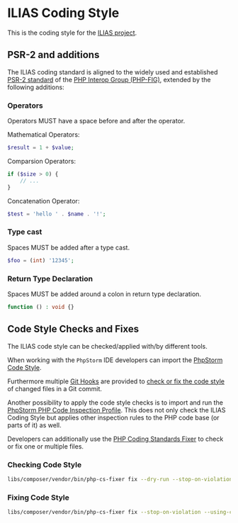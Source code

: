 # ILIAS Coding Style

This is the coding style for the [ILIAS project](https://github.com/ILIAS-eLearning/ILIAS).

## PSR-2 and additions

The ILIAS coding standard is aligned to the widely used and established [PSR-2 standard](https://www.php-fig.org/psr/psr-2/)
of the [PHP Interop Group (PHP-FIG)](https://www.php-fig.org/), extended by the
following additions:

### Operators

Operators MUST have a space before and after the operator.

Mathematical Operators:

```php
$result = 1 + $value;
```

Comparsion Operators:

```php
if ($size > 0) {
    // ...
}
```

Concatenation Operator:

```php
$test = 'hello ' . $name . '!';
```

### Type cast

Spaces MUST be added after a type cast.

```php
$foo = (int) '12345';
```

### Return Type Declaration

Spaces MUST be added around a colon in return type declaration.

```php
function () : void {}
```

## Code Style Checks and Fixes

The ILIAS code style can be checked/applied with/by different tools.

When working with the `PhpStorm` IDE developers can import the
[PhpStorm Code Style](./code-style-configs/php-storm.xml).

Furthermore multiple [Git Hooks](./git-hooks.md) are provided
to [check or fix the code style](https://github.com/ILIAS-eLearning/DeveloperTools/tree/master/git_hooks/hooks/code-style)
of changed files in a Git commit.

Another possibility to apply the code style checks is to import and run
the [PhpStorm PHP Code Inspection Profile](./inspection-configs/php-storm-php-inspections.xml).
This does not only check the ILIAS Coding Style but applies other inspection
rules to the PHP code base (or parts of it) as well. 

Developers can additionally use the [PHP Coding Standards Fixer](https://github.com/FriendsOfPHP/PHP-CS-Fixer)
to check or fix one or multiple files.

### Checking Code Style

```bash
libs/composer/vendor/bin/php-cs-fixer fix --dry-run --stop-on-violation --using-cache=no --diff --config=./CI/PHP-CS-Fixer/code-format.php_cs [FILE]
```
### Fixing Code Style

```bash
libs/composer/vendor/bin/php-cs-fixer fix --stop-on-violation --using-cache=no --diff --config=./CI/PHP-CS-Fixer/code-format.php_cs [FILE]
```
